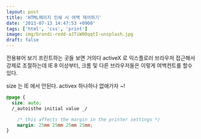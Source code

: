 ```yaml
---
layout: post
title: 'HTML페이지 인쇄 시 여백 제어하기'
date: '2013-07-13 14:47:53 +0900'
tags: ['html', 'css', 'print']
image: img/brandi-redd-aJTiW00qqtI-unsplash.jpg
draft: false
---
```


전용뷰어 보기
프린트하는 곳들 보면 거의다 activeX 로 익스플로러 브라우저 접근해서 강제로 조절하는데
IE 8 이상부터, 크롬 및 다른 브라우저들은 이렇게 여백컨트롤 할수 있다.

size 는 IE 에서 안된다. activex 하나하나 없애가자 ~!

```css
@page {
  size: auto;
  /_autoisthe initial value _/

    /* this affects the margin in the printer settings */
    margin: 25mm 25mm 25mm 25mm;
}
```

